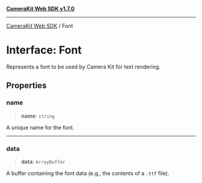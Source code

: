 [**CameraKit Web SDK v1.7.0**](../README.md)

***

[CameraKit Web SDK](../globals.md) / Font

# Interface: Font

Represents a font to be used by Camera Kit for text rendering.

## Properties

### name

> **name**: `string`

A unique name for the font.

***

### data

> **data**: `ArrayBuffer`

A buffer containing the font data (e.g., the contents of a `.ttf` file).

